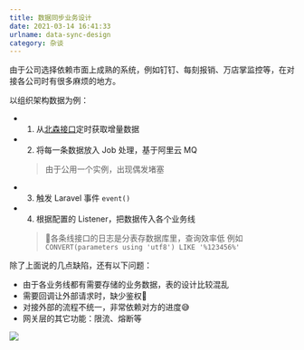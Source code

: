 ```yaml
---
title: 数据同步业务设计
date: 2021-03-14 16:41:33
urlname: data-sync-design
category: 杂谈
---
```


由于公司选择依赖市面上成熟的系统，例如钉钉、每刻报销、万店掌监控等，在对接各公司时有很多麻烦的地方。

<!-- more -->

以组织架构数据为例：

- 1. 从[北森接口](http://openapi.italent.cn/docs/tenantbase)定时获取增量数据
- 2. 将每一条数据放入 Job 处理，基于阿里云 MQ
  > 由于公用一个实例，出现偶发堵塞
- 3. 触发 Laravel 事件 `event()`
- 4. 根据配置的 Listener，把数据传入各个业务线
  > 各条线接口的日志是分表存数据库里，查询效率低
  > 例如 `CONVERT(parameters using 'utf8') LIKE '%123456%'`

除了上面说的几点缺陷，还有以下问题：

- 由于各业务线都有需要存储的业务数据，表的设计比较混乱
- 需要回调让外部请求时，缺少鉴权🥶
- 对接外部的流程不统一，非常依赖对方的进度😅
- 网关层的其它功能：限流、熔断等

![](https://i.imgtg.com/2022/08/09/AtU5I.png)
